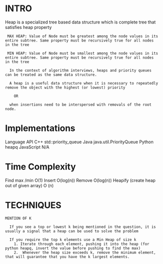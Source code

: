 
 # INTRO 

   Heap is a specialized tree based data structure which is complete tree that satisfies heap property

     MAX HEAP: Value of Node must be greatest among the node values in its entire subtree. Same property must be recursively true for all nodes in the tree

     MIN HEAP: Value of Node must be smallest among the node values in its entire subtree. Same property must be recursively true for all nodes in the tree

      In the context of algorithm interviews, heaps and priority queues can be treated as the same data structure.

      A heap is a useful data structure when it is necessary to repeatedly remove the object with the highest (or lowest) priority

        OR

      when insertions need to be interspersed with removals of the root node.



  # Implementations

  Language	API
  C++	            std::priority_queue
  Java	         java.util.PriorityQueue
  Python	       heapq
  JavaScript	   N/A


  # Time Complexity

  Find max /min           O(1)
  Insert                  O(log(n))
  Remove                  O(log(n))
  Heapify (create heap out of given array)    O (n)


  # TECHNIQUES

    MENTION OF K

      If you see a top or lowest k being mentioned in the question, it is usually a signal that a heap can be used to solve the problem

      If you require the top k elements use a Min Heap of size k
        1. Iterate through each element, pushing it into the heap (for python heapq, invert the value before pushing to find the max)
        2.  Whenever the heap size exceeds k, remove the minimum element, that will guarantee that you have the k largest elements.
     
